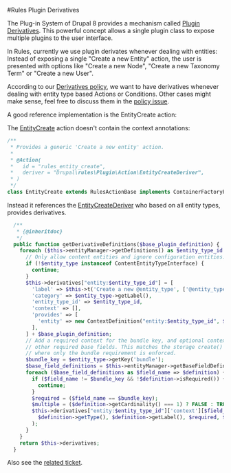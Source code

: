 #Rules Plugin Derivatives

The Plug-in System of Drupal 8 provides a mechanism called [Plugin Derivatives](https://www.drupal.org/node/1653226). This powerful concept allows a single plugin class to expose multiple plugins to the user interface.

In Rules, currently we use plugin derivates whenever dealing with entities: Instead of exposing a single "Create a new Entity" action, the user is presented with options like "Create a new Node", "Create a new Taxonomy Term" or "Create a new User".

According to our [Derivatives policy](https://www.drupal.org/node/2473169), we want to have derivatives whenever dealing with entity type based Actions or Conditions. Other cases might make sense, feel free to discuss them in the [policy issue](https://www.drupal.org/node/2473169).

A good reference implementation is the EntityCreate action:


The [EntityCreate](https://github.com/fago/rules/blob/8.x-3.x/src/Plugin/Action/EntityCreate.php) action doesn't contain the context annotations:

```php
/**
 * Provides a generic 'Create a new entity' action.
 *
 * @Action(
 *   id = "rules_entity_create",
 *   deriver = "Drupal\rules\Plugin\Action\EntityCreateDeriver",
 * )
 */
class EntityCreate extends RulesActionBase implements ContainerFactoryPluginInterface {
```

Instead it references the [EntityCreateDeriver](https://github.com/fago/rules/blob/8.x-3.x/src/Plugin/Action/EntityCreateDeriver.php) who based on all entity types, provides derivatives.

```php
  /**
   * {@inheritdoc}
   */
  public function getDerivativeDefinitions($base_plugin_definition) {
    foreach ($this->entityManager->getDefinitions() as $entity_type_id => $entity_type) {
      // Only allow content entities and ignore configuration entities.
      if (!$entity_type instanceof ContentEntityTypeInterface) {
        continue;
      }
      $this->derivatives["entity:$entity_type_id"] = [
        'label' => $this->t('Create a new @entity_type', ['@entity_type' => $entity_type->getLowercaseLabel()]),
        'category' => $entity_type->getLabel(),
        'entity_type_id' => $entity_type_id,
        'context' => [],
        'provides' => [
          'entity' => new ContextDefinition("entity:$entity_type_id", $entity_type->getLabel()),
        ],
      ] + $base_plugin_definition;
      // Add a required context for the bundle key, and optional contexts for
      // other required base fields. This matches the storage create() behavior,
      // where only the bundle requirement is enforced.
      $bundle_key = $entity_type->getKey('bundle');
      $base_field_definitions = $this->entityManager->getBaseFieldDefinitions($entity_type_id);
      foreach ($base_field_definitions as $field_name => $definition) {
        if ($field_name != $bundle_key && !$definition->isRequired()) {
          continue;
        }
        $required = ($field_name == $bundle_key);
        $multiple = ($definition->getCardinality() === 1) ? FALSE : TRUE;
        $this->derivatives["entity:$entity_type_id"]['context'][$field_name] = new ContextDefinition(
          $definition->getType(), $definition->getLabel(), $required, $multiple, $definition->getDescription()
        );
      }
    }
    return $this->derivatives;
  }
```

Also see the [related ticket](https://www.drupal.org/node/2409055).
